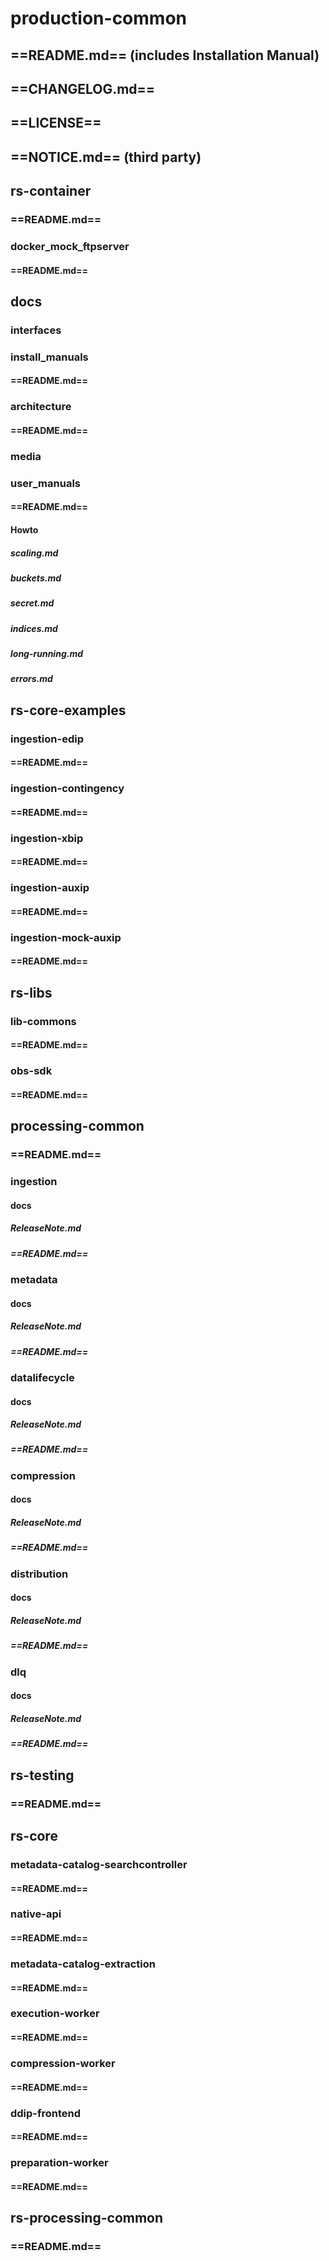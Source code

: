 # production-common
## ==README.md== (includes Installation Manual)
## ==CHANGELOG.md==
## ==LICENSE==
## ==NOTICE.md== (third party)


## rs-container
### ==README.md==
### docker_mock_ftpserver
#### ==README.md==

## docs
### interfaces 
### install_manuals
#### ==README.md==
### architecture
#### ==README.md==
### media
### user_manuals
#### ==README.md==
#### Howto
##### scaling.md
##### buckets.md
##### secret.md
##### indices.md
##### long-running.md
##### errors.md 

## rs-core-examples
### ingestion-edip
#### ==README.md==
### ingestion-contingency
#### ==README.md==
### ingestion-xbip
#### ==README.md==
### ingestion-auxip
#### ==README.md==
### ingestion-mock-auxip
#### ==README.md==

## rs-libs
### lib-commons
#### ==README.md==
### obs-sdk
#### ==README.md==

## processing-common
### ==README.md==
### ingestion
#### **docs**
##### ReleaseNote.md
##### ==README.md==
### metadata
#### **docs**
##### ReleaseNote.md
##### ==README.md==
### datalifecycle
#### **docs**
##### ReleaseNote.md
##### ==README.md==
### compression
#### **docs**
##### ReleaseNote.md
##### ==README.md==
### distribution
#### **docs**
##### ReleaseNote.md
##### ==README.md==
### dlq
#### **docs**
##### ReleaseNote.md
##### ==README.md==

## rs-testing
### ==README.md==

## rs-core
### metadata-catalog-searchcontroller
#### ==README.md==
### native-api
#### ==README.md==
### metadata-catalog-extraction
#### ==README.md==
### execution-worker
#### ==README.md==
### compression-worker
#### ==README.md==
### ddip-frontend
#### ==README.md==
### preparation-worker
#### ==README.md==

## rs-processing-common
### ==README.md==
